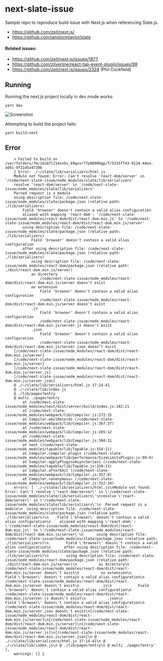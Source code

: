 # next-slate-issue
Sample repo to reproduce build issue with Next.js when referencing Slate.js.

- https://github.com/zeit/next.js/
- https://github.com/ianstormtaylor/slate

#### Related issues:
- https://github.com/zeit/next.js/issues/1877
- https://github.com/zilverline/react-tap-event-plugin/issues/99
- https://github.com/zeit/next.js/issues/2324 (Phil Cockfield)

## Running
Running the next.js project locally in dev mode works:

    yarn dev

![Screenshot](https://user-images.githubusercontent.com/185555/27351768-8b0e7f8c-5652-11e7-86cd-6e96cbe7aa22.png)


Attempting to build the project fails:

    yarn build:next


## Error

        > Failed to build on /var/folders/7m/16s07l214sn5s_69qxsr77p80000gp/T/5335ff43-9124-44ea-ad41-9f21d5a4730b
        { Error: ./~/slate/lib/serializers/html.js
        Module not found: Error: Can't resolve 'react-dom/server' in '/code/next-slate-issue/node_modules/slate/lib/serializers'
        resolve 'react-dom/server' in '/code/next-slate-issue/node_modules/slate/lib/serializers'
        Parsed request is a module
        using description file: /code/next-slate-issue/node_modules/slate/package.json (relative path: ./lib/serializers)
            Field 'browser' doesn't contain a valid alias configuration
            aliased with mapping 'react-dom': '/code/next-slate-issue/node_modules/react-dom/dist/react-dom.min.js' to '/code/next-slate-issue/node_modules/react-dom/dist/react-dom.min.js/server'
            using description file: /code/next-slate-issue/node_modules/slate/package.json (relative path: ./lib/serializers)
                Field 'browser' doesn't contain a valid alias configuration
            after using description file: /code/next-slate-issue/node_modules/slate/package.json (relative path: ./lib/serializers)
                using description file: /code/next-slate-issue/node_modules/react-dom/package.json (relative path: ./dist/react-dom.min.js/server)
                as directory
                    /code/next-slate-issue/node_modules/react-dom/dist/react-dom.min.js/server doesn't exist
                no extension
                    Field 'browser' doesn't contain a valid alias configuration
                    /code/next-slate-issue/node_modules/react-dom/dist/react-dom.min.js/server doesn't exist
                .js
                    Field 'browser' doesn't contain a valid alias configuration
                    /code/next-slate-issue/node_modules/react-dom/dist/react-dom.min.js/server.js doesn't exist
                .json
                    Field 'browser' doesn't contain a valid alias configuration
                    /code/next-slate-issue/node_modules/react-dom/dist/react-dom.min.js/server.json doesn't exist
        [/code/next-slate-issue/node_modules/react-dom/dist/react-dom.min.js/server]
        [/code/next-slate-issue/node_modules/react-dom/dist/react-dom.min.js/server]
        [/code/next-slate-issue/node_modules/react-dom/dist/react-dom.min.js/server.js]
        [/code/next-slate-issue/node_modules/react-dom/dist/react-dom.min.js/server.json]
        @ ./~/slate/lib/serializers/html.js 17:14-41
        @ ./~/slate/lib/index.js
        @ ./lib/pages?entry
        @ multi ./pages?entry
            at /code/next-slate-issue/node_modules/next/dist/server/build/index.js:182:21
            at /code/next-slate-issue/node_modules/webpack/lib/Compiler.js:272:15
            at Compiler.emitRecords (/code/next-slate-issue/node_modules/webpack/lib/Compiler.js:367:37)
            at /code/next-slate-issue/node_modules/webpack/lib/Compiler.js:265:12
            at /code/next-slate-issue/node_modules/webpack/lib/Compiler.js:360:11
            at next (/code/next-slate-issue/node_modules/tapable/lib/Tapable.js:154:11)
            at Compiler.compiler.plugin (/code/next-slate-issue/node_modules/webpack/lib/performance/SizeLimitsPlugin.js:99:4)
            at Compiler.applyPluginsAsyncSeries1 (/code/next-slate-issue/node_modules/tapable/lib/Tapable.js:158:13)
            at Compiler.afterEmit (/code/next-slate-issue/node_modules/webpack/lib/Compiler.js:357:8)
            at Compiler.<anonymous> (/code/next-slate-issue/node_modules/webpack/lib/Compiler.js:352:14)
        errors: [ './~/slate/lib/serializers/html.js\nModule not found: Error: Can\'t resolve \'react-dom/server\' in \'/code/next-slate-issue/node_modules/slate/lib/serializers\'\nresolve \'react-dom/server\' in \'/code/next-slate-issue/node_modules/slate/lib/serializers\'\n  Parsed request is a module\n  using description file: /code/next-slate-issue/node_modules/slate/package.json (relative path: ./lib/serializers)\n    Field \'browser\' doesn\'t contain a valid alias configuration\n    aliased with mapping \'react-dom\': \'/code/next-slate-issue/node_modules/react-dom/dist/react-dom.min.js\' to \'/code/next-slate-issue/node_modules/react-dom/dist/react-dom.min.js/server\'\n      using description file: /code/next-slate-issue/node_modules/slate/package.json (relative path: ./lib/serializers)\n        Field \'browser\' doesn\'t contain a valid alias configuration\n      after using description file: /code/next-slate-issue/node_modules/slate/package.json (relative path: ./lib/serializers)\n        using description file: /code/next-slate-issue/node_modules/react-dom/package.json (relative path: ./dist/react-dom.min.js/server)\n          as directory\n            /code/next-slate-issue/node_modules/react-dom/dist/react-dom.min.js/server doesn\'t exist\n          no extension\n            Field \'browser\' doesn\'t contain a valid alias configuration\n            /code/next-slate-issue/node_modules/react-dom/dist/react-dom.min.js/server doesn\'t exist\n          .js\n            Field \'browser\' doesn\'t contain a valid alias configuration\n            /code/next-slate-issue/node_modules/react-dom/dist/react-dom.min.js/server.js doesn\'t exist\n          .json\n            Field \'browser\' doesn\'t contain a valid alias configuration\n            /code/next-slate-issue/node_modules/react-dom/dist/react-dom.min.js/server.json doesn\'t exist\n[/code/next-slate-issue/node_modules/react-dom/dist/react-dom.min.js/server]\n[/code/next-slate-issue/node_modules/react-dom/dist/react-dom.min.js/server]\n[/code/next-slate-issue/node_modules/react-dom/dist/react-dom.min.js/server.js]\n[/code/next-slate-issue/node_modules/react-dom/dist/react-dom.min.js/server.json]\n @ ./~/slate/lib/serializers/html.js 17:14-41\n @ ./~/slate/lib/index.js\n @ ./lib/pages?entry\n @ multi ./pages?entry' ],
        warnings: [] }



